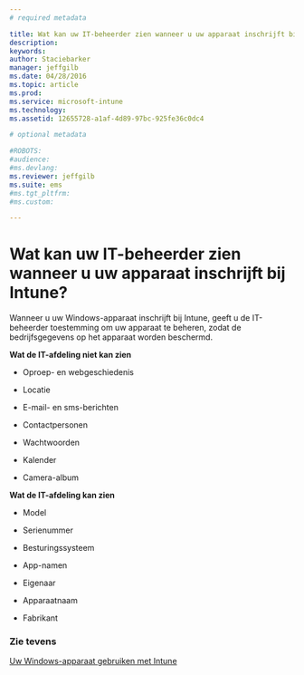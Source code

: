 ```yaml
---
# required metadata

title: Wat kan uw IT-beheerder zien wanneer u uw apparaat inschrijft bij Intune? | Microsoft Intune
description:
keywords:
author: Staciebarker
manager: jeffgilb
ms.date: 04/28/2016
ms.topic: article
ms.prod:
ms.service: microsoft-intune
ms.technology:
ms.assetid: 12655728-a1af-4d89-97bc-925fe36c0dc4

# optional metadata

#ROBOTS:
#audience:
#ms.devlang:
ms.reviewer: jeffgilb
ms.suite: ems
#ms.tgt_pltfrm:
#ms.custom:

---
```



# Wat kan uw IT-beheerder zien wanneer u uw apparaat inschrijft bij Intune?

Wanneer u uw Windows-apparaat inschrijft bij Intune, geeft u de IT-beheerder toestemming om uw apparaat te beheren, zodat de bedrijfsgegevens op het apparaat worden beschermd.

**Wat de IT-afdeling niet kan zien**

-   Oproep- en webgeschiedenis

-   Locatie

-   E-mail- en sms-berichten

-   Contactpersonen

-   Wachtwoorden

-   Kalender

-   Camera-album

**Wat de IT-afdeling kan zien**

-   Model

-   Serienummer

-   Besturingssysteem

-   App-namen

-   Eigenaar

-   Apparaatnaam

-   Fabrikant

### Zie tevens
[Uw Windows-apparaat gebruiken met Intune](using-your-windows-device-with-intune.md)

<!--HONumber=May16_HO1-->


